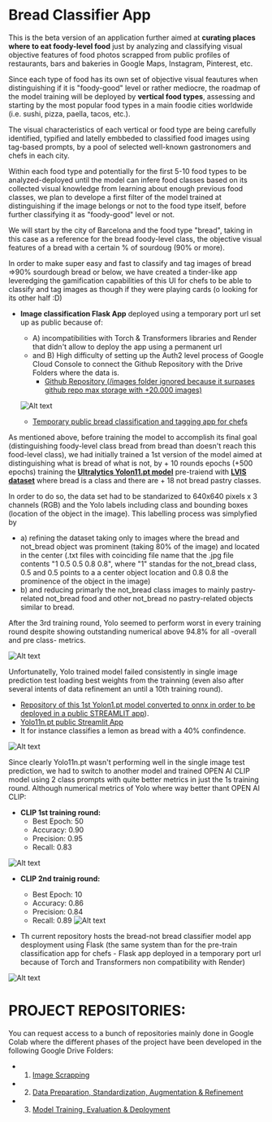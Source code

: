 # Bread Classifier App 

This is the beta version of an application further aimed at **curating places where to eat foody-level food** just by analyzing and classifying visual objective features of food photos scrapped from public profiles of restaurants, bars and bakeries in Google Maps, Instagram, Pinterest, etc. 

Since each type of food has its own set of objective visual feautures when distinguishing if it is "foody-good" level or rather mediocre, the roadmap of the model training will be deployed by **vertical food types**, assessing and starting by the most popular food types in a main foodie cities worldwide (i.e. sushi, pizza, paella, tacos, etc.). 

The visual characteristics of each vertical or food type are being carefully identified, typified and latelly embbeded to classified food images using tag-based prompts, by a pool of selected well-known gastronomers and chefs in each city.

Within each food type and potentially for the first 5-10 food types to be analyzed-deployed until the model can infere food classes based on its collected visual knowledge from learning about enough previous food classes, we plan to develope a first filter of the model trained at distinguishing if the image belongs or not to the food type itself, before further classifying it as "foody-good" level or not.

We will start by the city of Barcelona and the food type "bread", taking in this case as a reference for the bread foody-level class, the objective visual features of a bread with a certain % of sourdoug (90% or more). 

In order to make super easy and fast to classify and tag images of bread =>90% sourdough bread or below, we have created a tinder-like app leveredging the gamification capabilities of this UI for chefs to be able to classify and tag images as though if they were playing cards (o looking for its other half :D)

* **Image classification Flask App** deployed using a temporary port url set up as public because of: 
  * A) incompatibilities with Torch & Transformers libraries and Render that didn't allow to deploy the app using a permanent url 
  * and B) High difficulty of setting up the Auth2 level process of Google Cloud Console to connect the Github Repository with the Drive Folders where the data is.
    * [Github Repository (/images folder ignored because it surpases github repo max storage with +20.000 images)](https://github.com/dianamonroe/pretrainfoodclassificationwidget)

  ![Alt text](src/static/gourmetfoodclassifierv12.png)

  * [Temporary public bread classification and tagging app for chefs](https://5000-dianamonroe-pretrainfoo-2w8tlujr98p.ws-eu117.gitpod.io/)

As mentioned above, before training the model to accomplish its final goal (distinguishing foody-level class bread from bread than doesn't reach this food-level class), we had initially trained a 1st version of the model aimed at distinguishing what is bread of what is not, by + 10 rounds epochs (+500 epochs) training the **[Ultralytics Yolon11.pt model](https://docs.ultralytics.com/models/yolo11/#key-features)** pre-traiend with **[LVIS dataset](https://docs.ultralytics.com/datasets/detect/lvis/)** where bread is a class and there are + 18 not bread pastry classes. 

In order to do so, the data set had to be standarized to 640x640 pixels x 3 channels (RGB) and the Yolo labels including class and bounding boxes (location of the object in the image).
This labelling process was simplyfied by 
  - a) refining the dataset taking only to images where the bread and not_bread object was prominent (taking 80% of the image) and located in the center (.txt files with coinciding file name that the .jpg file contents "1 0.5 0.5 0.8 0.8", where "1" standas for the not_bread class, 0.5 and 0.5 points to a a center object location and 0.8 0.8 the prominence of the object in the image)
  - b) and reducing primarly the not_bread class images to mainly pastry-related not_bread food and other not_bread no pastry-related objects similar to bread.

After the 3rd training round, Yolo seemed to perform worst in every training round despite showing outstanding numerical above 94.8% for all -overall and pre class- metrics.

![Alt text](static/Yolo113rdTrainingRoundMetrics.png)


Unfortunatelly, Yolo trained model failed consistently in single image prediction test loading best weights from the trainning (even also after several intents of data refinement an until a 10th training round).
* [Repository of this 1st Yolon1.pt model converted to onnx in order to be deployed in a public STREAMLIT app](https://github.com/dianamonroe/gourmetfoodclassifierv1.2)).
* [Yolo11n.pt public Streamlit App](https://gourmetfoodclassifierv12.streamlit.app/)
* It for instance classifies a lemon as bread with a 40% confindence.

![Alt text](static/YoloBadPredictionTest.png)

Since clearly Yolo11n.pt wasn't performing well in the single image test prediction, we had to switch to another model and trained OPEN AI CLIP model using 2 class prompts with quite better metrics in just the 1s training round.
Although numerical metrics of Yolo where way better thant OPEN AI CLIP:
* **CLIP 1st training round:**
  * Best Epoch: 50
  * Accuracy: 0.90
  * Precision: 0.95
  * Recall: 0.83

![Alt text](static/CLIP1stTrainingRoundConfusionMatrix.png)

* **CLIP 2nd trainig round:**
  * Best Epoch: 10
  * Accuracy: 0.86
  * Precision: 0.84
  * Recall: 0.89
![Alt text](static/CLIP2ndTrainingRoundConfusionMatrix.png)


* Th current repository hosts the bread-not bread classifier model app desployment using Flask (the same system than for the pre-train classification app for chefs - Flask app deployed in a temporary port url because of Torch and Transformers non compatibility with Render)

![Alt text](src/static/OPENAICLIPdeploymentmodelapp.png)

# **PROJECT REPOSITORIES:**
You can request access to a bunch of repositories mainly done in Google Colab where the different phases of the project have been developed in the following Google Drive Folders:

* 1. [Image Scrapping](https://drive.google.com/drive/folders/1w28M03pW-V66UihSKkf1pyW0xMzToP8E?usp=drive_link)
* 2. [Data Preparation, Standardization, Augmentation & Refinement](https://drive.google.com/drive/folders/1ztH7bXBSfOYk5NEBFg91tBL2P8DUVCQw?usp=sharing)
* 3. [Model Training, Evaluation & Deployment](https://drive.google.com/drive/folders/1eLGwQrhMVTj-36B4KAG4cDRBVylq2vQS?usp=drive_link)

    
